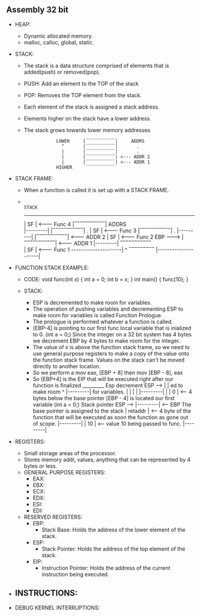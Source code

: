 ## Assembly 32 bit
- HEAP: 
    - Dynamic allocated memory.
    - malloc, calloc, global, static.

- STACK:
    - The stack is a data structure comprised of elements that is added(push) or removed(pop).
    - PUSH: Add an element to the TOP of the stack
    - POP: Removes the TOP element from the stack.
    - Each element of the stack is assigned a stack address.
    - Elements higher on the stack have a lower address.
    - The stack grows towards lower memory addresses
    
                      LOWER     |‾‾‾‾‾‾‾‾‾‾‾|     ADDRS  
                        ^       |‾‾‾‾‾‾‾‾‾‾‾|       .
                        |       |‾‾‾‾‾‾‾‾‾‾‾|       .
                        |       |‾‾‾‾‾‾‾‾‾‾‾| <--- ADDR 2
                        |       |‾‾‾‾‾‾‾‾‾‾‾| <--- ADDR 1
                      HIGHER     ‾‾‾‾‾‾‾‾‾‾‾  

- STACK FRAME:
    - When a function is called it is set up with a STACK FRAME.
    - 
                                                                        STACK
         _________                  
        |   SF    | <--- Func 4                                     |‾‾‾‾‾‾‾‾‾‾‾|     ADDRS  
        |---------|                                                 |‾‾‾‾‾‾‾‾‾‾‾|       .
        |   SF    | <--- Func 3                                     |‾‾‾‾‾‾‾‾‾‾‾|       .
        |---------|                                                 |‾‾‾‾‾‾‾‾‾‾‾| <--- ADDR 2
        |   SF    | <--- Func 2                            EBP ---> |‾‾‾‾‾‾‾‾‾‾‾| <--- ADDR 1
        |---------|                                                  ‾‾‾‾‾‾‾‾‾‾‾  
        |   SF    | <--- Func 1 ---------------------|                     ^
         ‾‾‾‾‾‾‾‾‾                                   |---------------------|

- FUNCTION STACK EXAMPLE:
    - CODE:
        void func(int x) {
            int a = 0;
            int b = x;
        }
        int main() {
            func(10);
        }
    
    - STACK:
        - ESP is decremented to make room for variables.
        - The operation of pushing variables and decrementing ESP to make room for variables is called
          Function Prologue.
        - The prologue is performed whatever a function is called.
        - [EBP-4] is pointing to our first func local variable that is inialized to 0. (int a = 0;)
          Since the integer on a 32 bit system has 4 bytes we decrement EBP by 4 bytes to make room for the integer.
        - The value of x is above the function stack frame, so we need to use general purpose registers to make a copy of the
          value onto the function stack frame. Values on the stack can't be moved directly to another location.
        - So we perform a mov eax, [EBP + 8] then mov [EBP - 8], eax
        - So [EBP+4] is the EIP that will be executed right after our function is finalized
                         _________ 
Esp decrement   ESP --> |         |
ed to make room  ^      |---------|
for variables.   |      |         |
                 |      |---------|
                 |      |    0    | <-- 4 bytes below the base pointer [EBP - 4] is located our first variable (int a = 0;)
  Stack pointer ESP --> |---------| <-- EBP The base pointer is assigned to the stack
                        | retaddr | <-- 4 byte of the function that will be executed as soon the function as gone out of scope.
                        |---------|
                        |   10    | <-- value 10 being passed to func.
                        |---------|

        

- REGISTERS:
    - Small storage areas of the processor.
    - Stores memory addr, values, anything that can be represented by 4 bytes or less.
    - GENERAL PURPOSE REGISTERS: 
        - EAX:
        - EBX:
        - ECX:
        - EDX:
        - ESI:
        - EDI:
    - RESERVED REGISTERS:
        - EBP:
            - Stack Base: Holds the address of the lower element of the stack.
        - ESP:
            - Stack Pointer: Holds the address of the top element of the stack.
        - EIP: 
            - Instruction Pointer: Holds the address of the current instruction being executed.

- INSTRUCTIONS:
    - 

- DEBUG KERNEL INTERRUPTIONS:
